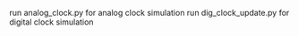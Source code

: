 run analog_clock.py for analog clock simulation
run dig_clock_update.py for digital clock simulation
